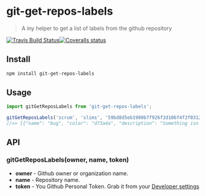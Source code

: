 # git-get-repos-labels
> A iny helper to get a list of labels from the github repository

[![Travis Build Status](https://img.shields.io/travis/Scrum/git-get-repos-labels/master.svg?style=flat-square&label=unix)](https://travis-ci.org/Scrum/git-get-repos-labels)[![Coveralls status](https://img.shields.io/coveralls/Scrum/git-get-repos-labels.svg?style=flat-square)](https://coveralls.io/r/Scrum/git-get-repos-labels)

## Install
```bash
npm install git-get-repos-labels
```

## Usage
```js
import gitGetReposLabels from 'git-get-repos-labels';

gitGetReposLabels('scrum', 'slims', '59bd8d5eb1980b7f926f2d106f4f2f0312fdf97f')
//=> [{"name": "bug", "color": "d73a4a", "description": "Something isn't working"}, ...]
```

## API
### gitGetReposLabels(owner, name, token)
 - **owner** - Github owner or organization name.
 - **name** - Repository name.
 - **token** - You  Github Personal Token. Grab it from your [Developer settings](https://github.com/settings/developers)